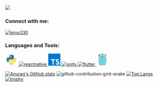 ![](https://komarev.com/ghpvc/?username=koyo343)

<h3 align="left">Connect with me:</h3>
<p align="left">
<a href="https://twitter.com/koyo330" target="blank"><img align="center" src="https://raw.githubusercontent.com/rahuldkjain/github-profile-readme-generator/master/src/images/icons/Social/twitter.svg" alt="koyo330" height="30" width="40" /></a>


<h3 align="left">Languages and Tools:</h3>
<p align="left"> 
  <a href="https://www.python.org" target="_blank" rel="noreferrer"> <img src="https://raw.githubusercontent.com/devicons/devicon/master/icons/python/python-original.svg" alt="python" width="40" height="40"/> </a> 
  <a href="https://reactnative.dev/" target="_blank" rel="noreferrer"> <img src="https://reactnative.dev/img/header_logo.svg" alt="reactnative" width="40" height="40"/> </a>
  <a href="https://www.typescriptlang.org/" target="_blank" rel="noreferrer"> <img src="https://raw.githubusercontent.com/devicons/devicon/master/icons/typescript/typescript-original.svg" alt="typescript" width="40" height="40"/> </a> 
  <a href="https://unity.com/" target="_blank" rel="noreferrer"> <img src="https://www.vectorlogo.zone/logos/unity3d/unity3d-icon.svg" alt="unity" width="40" height="40"/> </a>
  <a href="https://flutter.dev" target="_blank" rel="noreferrer"> <img src="https://www.vectorlogo.zone/logos/flutterio/flutterio-icon.svg" alt="flutter" width="40" height="40"/> </a>
  <a href="https://golang.org" target="_blank" rel="noreferrer"> <img src="https://raw.githubusercontent.com/devicons/devicon/master/icons/go/go-original.svg" alt="go" width="40" height="40"/> </a>

[![Anurag's GitHub stats](https://github-readme-stats.vercel.app/api?username=koyo343&theme=dracula)](https://github.com/anuraghazra/github-readme-stats)
![github-contribution-grid-snake](https://raw.githubusercontent.com/koyo343/koyo343/master/img/snake.svg) 
[![Top Langs](https://github-readme-stats.vercel.app/api/top-langs/?username=koyo343&layout=compact&theme=dracula)](https://github.com/anuraghazra/github-readme-stats)
[![trophy](https://github-profile-trophy.vercel.app/?username=koyo343&theme=dracula)](https://github.com/ryo-ma/github-profile-trophy)
